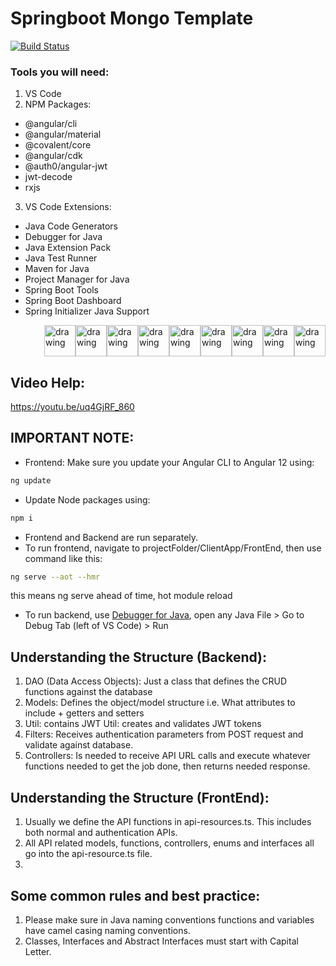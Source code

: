 # Springboot Mongo Template
[![Build Status](https://travis-ci.org/joemccann/dillinger.svg?branch=master)](https://travis-ci.org/joemccann/dillinger)
### Tools you will need:
1. VS Code
2. NPM Packages:
  - @angular/cli
  - @angular/material
  - @covalent/core
  - @angular/cdk
  - @auth0/angular-jwt
  - jwt-decode
  - rxjs

3. VS Code Extensions:
  - Java Code Generators
  - Debugger for Java
  - Java Extension Pack
  - Java Test Runner
  - Maven for Java
  - Project Manager for Java
  - Spring Boot Tools
  - Spring Boot Dashboard
  - Spring Initializer Java Support

<div style="display: flex;flex-flow: row-reverse wrap;">
<img src="https://redhat.gallerycdn.vsassets.io/extensions/redhat/java/0.80.0/1625064021900/Microsoft.VisualStudio.Services.Icons.Default" alt="drawing" width="50"/>
<img src="https://vscjava.gallerycdn.vsassets.io/extensions/vscjava/vscode-java-debug/0.35.0/1627440419821/Microsoft.VisualStudio.Services.Icons.Default" alt="drawing" width="50"/>
<img src="https://vscjava.gallerycdn.vsassets.io/extensions/vscjava/vscode-java-pack/0.18.2/1627897072759/Microsoft.VisualStudio.Services.Icons.Default" alt="drawing" width="50"/>
<img src="https://vscjava.gallerycdn.vsassets.io/extensions/vscjava/vscode-maven/0.32.2/1628148242180/Microsoft.VisualStudio.Services.Icons.Default" alt="drawing" width="50"/>
<img src="https://vscjava.gallerycdn.vsassets.io/extensions/vscjava/vscode-java-test/0.31.0/1628215913870/Microsoft.VisualStudio.Services.Icons.Default" alt="drawing" width="50"/>
<img src="https://vscjava.gallerycdn.vsassets.io/extensions/vscjava/vscode-java-dependency/0.18.6/1627277271204/Microsoft.VisualStudio.Services.Icons.Default" alt="drawing" width="50"/>
<img src="https://vscjava.gallerycdn.vsassets.io/extensions/vscjava/vscode-spring-boot-dashboard/0.2.0/1608001068887/Microsoft.VisualStudio.Services.Icons.Default" alt="drawing" width="50"/>
<img src="https://pivotal.gallerycdn.vsassets.io/extensions/pivotal/vscode-spring-boot/1.26.0/1624118746619/Microsoft.VisualStudio.Services.Icons.Default" alt="drawing" width="50"/>
<img src="https://vscjava.gallerycdn.vsassets.io/extensions/vscjava/vscode-spring-initializr/0.7.0/1615883353860/Microsoft.VisualStudio.Services.Icons.Default" alt="drawing" width="50"/>
</div>

## Video Help:
https://youtu.be/uq4GjRF_860

## IMPORTANT NOTE:
- Frontend: Make sure you update your Angular CLI to Angular 12 using:
```sh
ng update
```
- Update Node packages using:
```sh
npm i
```
- Frontend and Backend are run separately. 
- To run frontend, navigate to projectFolder/ClientApp/FrontEnd, then use command like this:
```sh
ng serve --aot --hmr
```
  this means ng serve ahead of time, hot module reload
- To run backend, use [Debugger for Java](https://marketplace.visualstudio.com/items?itemName=vscjava.vscode-java-debug), open any Java File > Go to Debug Tab (left of VS Code) > Run 

## Understanding the Structure (Backend):
1. DAO (Data Access Objects): Just a class that defines the CRUD functions against the database
2. Models: Defines the object/model structure i.e. What attributes to include + getters and setters
3. Util: contains JWT Util: creates and validates JWT tokens
4. Filters: Receives authentication parameters from POST request and validate against database.
5. Controllers: Is needed to receive API URL calls and execute whatever functions needed to get the job done, then returns needed response.

## Understanding the Structure (FrontEnd):
1. Usually we define the API functions in api-resources.ts. This includes both normal and authentication APIs.
2. All API related models, functions, controllers, enums and interfaces all go into the api-resource.ts file.
3. 

## Some common rules and best practice:
1. Please make sure in Java naming conventions functions and variables have camel casing naming conventions.
2. Classes, Interfaces and Abstract Interfaces must start with Capital Letter.
